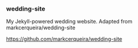 ### wedding-site

My Jekyll-powered wedding website. Adapted from markcerqueira/wedding-site

https://github.com/markcerqueira/wedding-site





